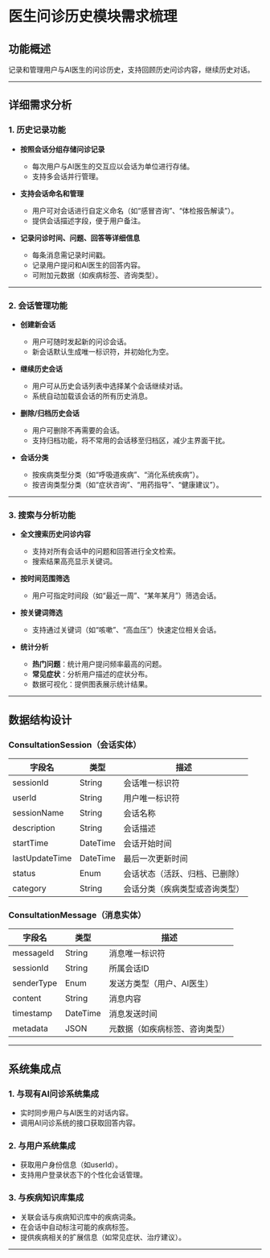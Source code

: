 # 医生问诊历史模块需求梳理

## 功能概述
记录和管理用户与AI医生的问诊历史，支持回顾历史问诊内容，继续历史对话。

---

## 详细需求分析

### 1. 历史记录功能
- **按照会话分组存储问诊记录**  
  - 每次用户与AI医生的交互应以会话为单位进行存储。
  - 支持多会话并行管理。
  
- **支持会话命名和管理**  
  - 用户可对会话进行自定义命名（如“感冒咨询”、“体检报告解读”）。
  - 提供会话描述字段，便于用户备注。

- **记录问诊时间、问题、回答等详细信息**  
  - 每条消息需记录时间戳。
  - 记录用户提问和AI医生的回答内容。
  - 可附加元数据（如疾病标签、咨询类型）。

---

### 2. 会话管理功能
- **创建新会话**  
  - 用户可随时发起新的问诊会话。
  - 新会话默认生成唯一标识符，并初始化为空。

- **继续历史会话**  
  - 用户可从历史会话列表中选择某个会话继续对话。
  - 系统自动加载该会话的所有历史消息。

- **删除/归档历史会话**  
  - 用户可删除不再需要的会话。
  - 支持归档功能，将不常用的会话移至归档区，减少主界面干扰。

- **会话分类**  
  - 按疾病类型分类（如“呼吸道疾病”、“消化系统疾病”）。
  - 按咨询类型分类（如“症状咨询”、“用药指导”、“健康建议”）。

---

### 3. 搜索与分析功能
- **全文搜索历史问诊内容**  
  - 支持对所有会话中的问题和回答进行全文检索。
  - 搜索结果高亮显示关键词。

- **按时间范围筛选**  
  - 用户可指定时间段（如“最近一周”、“某年某月”）筛选会话。

- **按关键词筛选**  
  - 支持通过关键词（如“咳嗽”、“高血压”）快速定位相关会话。

- **统计分析**  
  - **热门问题**：统计用户提问频率最高的问题。
  - **常见症状**：分析用户描述的症状分布。
  - 数据可视化：提供图表展示统计结果。

---

## 数据结构设计

### ConsultationSession（会话实体）
| 字段名          | 类型         | 描述                                   |
|-----------------|--------------|----------------------------------------|
| sessionId       | String       | 会话唯一标识符                        |
| userId          | String       | 用户唯一标识符                        |
| sessionName     | String       | 会话名称                              |
| description     | String       | 会话描述                              |
| startTime       | DateTime     | 会话开始时间                          |
| lastUpdateTime  | DateTime     | 最后一次更新时间                      |
| status          | Enum         | 会话状态（活跃、归档、已删除）        |
| category        | String       | 会话分类（疾病类型或咨询类型）        |

### ConsultationMessage（消息实体）
| 字段名          | 类型         | 描述                                   |
|-----------------|--------------|----------------------------------------|
| messageId       | String       | 消息唯一标识符                        |
| sessionId       | String       | 所属会话ID                            |
| senderType      | Enum         | 发送方类型（用户、AI医生）            |
| content         | String       | 消息内容                              |
| timestamp       | DateTime     | 消息发送时间                          |
| metadata        | JSON         | 元数据（如疾病标签、咨询类型）        |

---

## 系统集成点

### 1. 与现有AI问诊系统集成
- 实时同步用户与AI医生的对话内容。
- 调用AI问诊系统的接口获取回答内容。

### 2. 与用户系统集成
- 获取用户身份信息（如userId）。
- 支持用户登录状态下的个性化会话管理。

### 3. 与疾病知识库集成
- 关联会话与疾病知识库中的疾病词条。
- 在会话中自动标注可能的疾病标签。
- 提供疾病相关的扩展信息（如常见症状、治疗建议）。

---